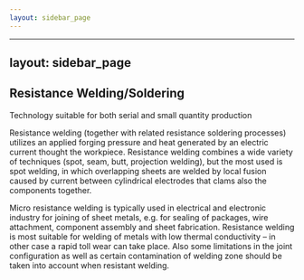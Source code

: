 ```yaml
---
layout: sidebar_page
---
```


---
layout: sidebar_page
---

## Resistance Welding/Soldering

Technology suitable for both serial and small quantity production

Resistance welding (together with related resistance soldering processes) utilizes an applied forging pressure and heat generated by an electric current thought the workpiece. Resistance welding combines a wide variety of techniques (spot, seam, butt, projection welding), but the most used is spot welding, in which overlapping sheets are welded by local fusion caused by current between cylindrical electrodes that clams also the components together.

Micro resistance welding is typically used in electrical and electronic industry for joining of sheet metals, e.g. for sealing of packages, wire attachment, component assembly and sheet fabrication. Resistance welding is most suitable for welding of metals with low thermal conductivity – in other case a rapid toll wear can take place. Also some limitations in the joint configuration as well as certain contamination of welding zone should be taken into account when resistant welding.
